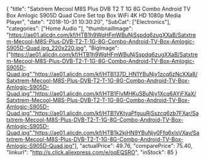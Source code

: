 {
	"title": "Satxtrem Mecool M8S Plus DVB T2 T 1G 8G Combo Android TV Box Amlogic S905D Quad Core Set top Box WiFi 4K HD 1080p Media Player",
	"date": "2018-10-31 10:30:20",
	"SubCat": ["Electronics"],
	"categories": ["Home Audio "],
	"thumbnailImage": "https://ae01.alicdn.com/kf/HTB1h9WqHFmWBuNjSspdq6zugXXaB/Satxtrem-Mecool-M8S-Plus-DVB-T2-T-1G-8G-Combo-Android-TV-Box-Amlogic-S905D-Quad.jpg_220x220.jpg",
	"BigImage": ["https://ae01.alicdn.com/kf/HTB1h9WqHFmWBuNjSspdq6zugXXaB/Satxtrem-Mecool-M8S-Plus-DVB-T2-T-1G-8G-Combo-Android-TV-Box-Amlogic-S905D-Quad.jpg","https://ae01.alicdn.com/kf/HTB137D_HN1YBuNjy1zcq6zNcXXa8/Satxtrem-Mecool-M8S-Plus-DVB-T2-T-1G-8G-Combo-Android-TV-Box-Amlogic-S905D-Quad.jpg","https://ae01.alicdn.com/kf/HTB1FlvMHKuSBuNjy1Xcq6AYjFXaX/Satxtrem-Mecool-M8S-Plus-DVB-T2-T-1G-8G-Combo-Android-TV-Box-Amlogic-S905D-Quad.jpg","https://ae01.alicdn.com/kf/HTB1VKtyaPfguuRjSszcq6zb7FXar/Satxtrem-Mecool-M8S-Plus-DVB-T2-T-1G-8G-Combo-Android-TV-Box-Amlogic-S905D-Quad.jpg","https://ae01.alicdn.com/kf/HTB1k2kjHN9YBuNjy0Ffq6xIsVXav/Satxtrem-Mecool-M8S-Plus-DVB-T2-T-1G-8G-Combo-Android-TV-Box-Amlogic-S905D-Quad.jpg"],
	"actualPrice": 49.76,
	"comparePrice": 75.40,
	"linkurl": "http://s.click.aliexpress.com/e/oqEQSRO",
	"inStock": 85
}
